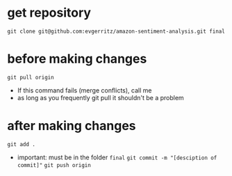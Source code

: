 # get repository

`git clone git@github.com:evgerritz/amazon-sentiment-analysis.git final`

# before making changes

`git pull origin`
- If this command fails (merge conflicts), call me
- as long as you frequently git pull it shouldn't be a problem

# after making changes

`git add .`
- important: must be in the folder `final`
`git commit -m "[desciption of commit]"`
`git push origin`

